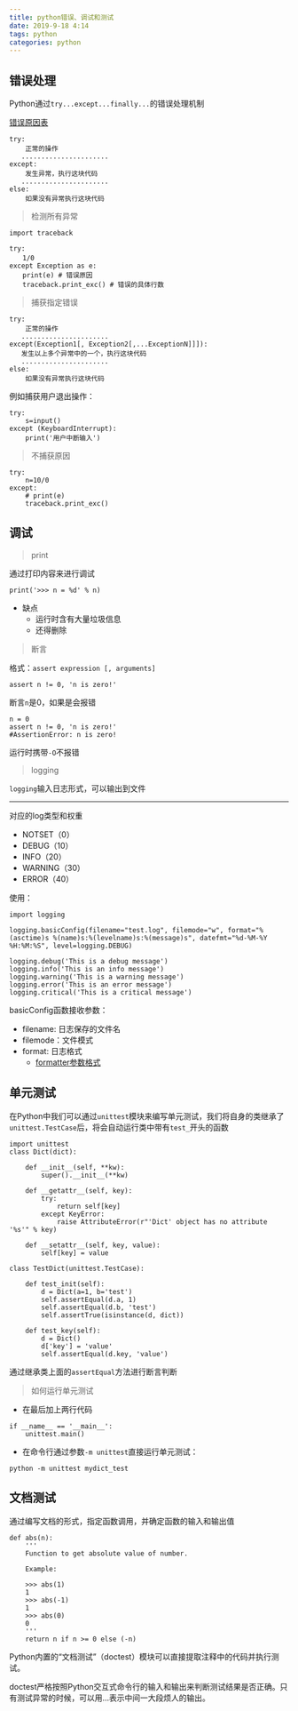 ```yaml
---
title: python错误、调试和测试
date: 2019-9-18 4:14
tags: python
categories: python
---
```




## 错误处理

Python通过`try...except...finally...`的错误处理机制

[错误原因表](https://www.runoob.com/python/python-exceptions.html)

```
try:
    正常的操作
   ......................
except:
    发生异常，执行这块代码
   ......................
else:
    如果没有异常执行这块代码
```

> 检测所有异常


```
import traceback

try:
　　1/0
except Exception as e:
　　print(e) # 错误原因
　　traceback.print_exc() # 错误的具体行数
```

> 捕获指定错误


```
try:
    正常的操作
   ......................
except(Exception1[, Exception2[,...ExceptionN]]]):
   发生以上多个异常中的一个，执行这块代码
   ......................
else:
    如果没有异常执行这块代码
```

例如捕获用户退出操作：

```
try:
    s=input()
except (KeyboardInterrupt):
    print('用户中断输入')
```

> 不捕获原因


```
try:
    n=10/0
except:
    # print(e)
    traceback.print_exc()
```

## 调试



> print

通过打印内容来进行调试

```
print('>>> n = %d' % n)
```

* 缺点
    * 运行时含有大量垃圾信息
    * 还得删除

> 断言

格式：`assert expression [, arguments]`

```
assert n != 0, 'n is zero!'
```

断言`n`是0，如果是会报错

```
n = 0 
assert n != 0, 'n is zero!'
#AssertionError: n is zero!
```

运行时携带`-O`不报错


> logging

`logging`输入日志形式，可以输出到文件


-------
对应的log类型和权重


* NOTSET（0）
* DEBUG（10）
* INFO（20）
* WARNING（30）
* ERROR（40）


使用：


```
import logging

logging.basicConfig(filename="test.log", filemode="w", format="%(asctime)s %(name)s:%(levelname)s:%(message)s", datefmt="%d-%M-%Y %H:%M:%S", level=logging.DEBUG)

logging.debug('This is a debug message')
logging.info('This is an info message')
logging.warning('This is a warning message')
logging.error('This is an error message')
logging.critical('This is a critical message')
```

basicConfig函数接收参数：

* filename: 日志保存的文件名
* filemode：文件模式
* format: 日志格式
    * [formatter参数格式](https://docs.python.org/3.7/library/logging.html#logrecord-attributes)


## 单元测试

在Python中我们可以通过`unittest`模块来编写单元测试，我们将自身的类继承了`unittest.TestCase`后，将会自动运行类中带有`test_`开头的函数


```
import unittest
class Dict(dict):

    def __init__(self, **kw):
        super().__init__(**kw)

    def __getattr__(self, key):
        try:
            return self[key]
        except KeyError:
            raise AttributeError(r"'Dict' object has no attribute '%s'" % key)

    def __setattr__(self, key, value):
        self[key] = value
        
class TestDict(unittest.TestCase):

    def test_init(self):
        d = Dict(a=1, b='test')
        self.assertEqual(d.a, 1)
        self.assertEqual(d.b, 'test')
        self.assertTrue(isinstance(d, dict))

    def test_key(self):
        d = Dict()
        d['key'] = 'value'
        self.assertEqual(d.key, 'value')
```

通过继承类上面的`assertEqual`方法进行断言判断

> 如何运行单元测试

* 在最后加上两行代码
    
```
if __name__ == '__main__':
    unittest.main()
```

* 在命令行通过参数`-m unittest`直接运行单元测试：

```
python -m unittest mydict_test
```


## 文档测试

通过编写文档的形式，指定函数调用，并确定函数的输入和输出值

```
def abs(n):
    '''
    Function to get absolute value of number.
    
    Example:
    
    >>> abs(1)
    1
    >>> abs(-1)
    1
    >>> abs(0)
    0
    '''
    return n if n >= 0 else (-n)
```

Python内置的“文档测试”（doctest）模块可以直接提取注释中的代码并执行测试。

doctest严格按照Python交互式命令行的输入和输出来判断测试结果是否正确。只有测试异常的时候，可以用...表示中间一大段烦人的输出。

